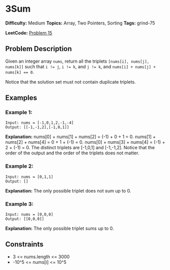 # 3Sum

**Difficulty:** Medium
**Topics:** Array, Two Pointers, Sorting
**Tags:** grind-75

**LeetCode:** [Problem 15](https://leetcode.com/problems/three-sum/description/)

## Problem Description

Given an integer array `nums`, return all the triplets `[nums[i], nums[j], nums[k]]` such that `i != j`, `i != k`, and `j != k`, and `nums[i] + nums[j] + nums[k] == 0`.

Notice that the solution set must not contain duplicate triplets.

## Examples

### Example 1:

```
Input: nums = [-1,0,1,2,-1,-4]
Output: [[-1,-1,2],[-1,0,1]]
```

**Explanation:**
nums[0] + nums[1] + nums[2] = (-1) + 0 + 1 = 0.
nums[1] + nums[2] + nums[4] = 0 + 1 + (-1) = 0.
nums[0] + nums[3] + nums[4] = (-1) + 2 + (-1) = 0.
The distinct triplets are [-1,0,1] and [-1,-1,2].
Notice that the order of the output and the order of the triplets does not matter.

### Example 2:

```
Input: nums = [0,1,1]
Output: []
```

**Explanation:** The only possible triplet does not sum up to 0.

### Example 3:

```
Input: nums = [0,0,0]
Output: [[0,0,0]]
```

**Explanation:** The only possible triplet sums up to 0.

## Constraints

- 3 <= nums.length <= 3000
- -10^5 <= nums[i] <= 10^5
